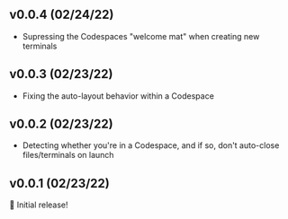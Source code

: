 ## v0.0.4 (02/24/22)

- Supressing the Codespaces "welcome mat" when creating new terminals

## v0.0.3 (02/23/22)

- Fixing the auto-layout behavior within a Codespace

## v0.0.2 (02/23/22)

- Detecting whether you're in a Codespace, and if so, don't auto-close files/terminals on launch

## v0.0.1 (02/23/22)

🥳 Initial release!
